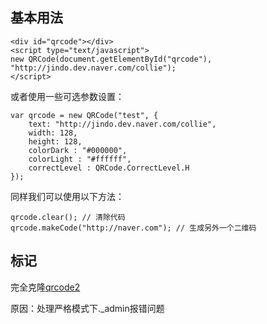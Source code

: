 ## 基本用法

```
<div id="qrcode"></div>
<script type="text/javascript">
new QRCode(document.getElementById("qrcode"), "http://jindo.dev.naver.com/collie");
</script>
```

或者使用一些可选参数设置：

```
var qrcode = new QRCode("test", {
	text: "http://jindo.dev.naver.com/collie",
	width: 128,
	height: 128,
	colorDark : "#000000",
	colorLight : "#ffffff",
	correctLevel : QRCode.CorrectLevel.H
});
```

同样我们可以使用以下方法：

```
qrcode.clear(); // 清除代码
qrcode.makeCode("http://naver.com"); // 生成另外一个二维码
```

## 标记

完全克隆[qrcode2](https://github.com/davidshimjs/qrcodejs)

原因：处理严格模式下._admin报错问题
